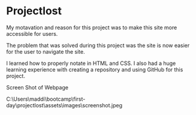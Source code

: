 # Projectlost
My motavation and reason for this project was to make this site more accessible for users.

The problem that was solved during this project was the site is now easier for the user to navigate the site.

I learned how to properly notate in HTML and CSS. I also had a huge learning experience with creating a repository and using GitHub for this project.

Screen Shot of Webpage

C:\Users\maddi\bootcamp\first-day\projectlost\assets\images\screenshot.jpeg

